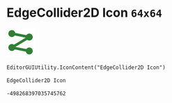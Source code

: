 # EdgeCollider2D Icon `64x64`
<img src="/img/EdgeCollider2D%20Icon.png" width=64 height=64>

``` CSharp
EditorGUIUtility.IconContent("EdgeCollider2D Icon")
```
```
EdgeCollider2D Icon
```
```
-498268397035745762
```
